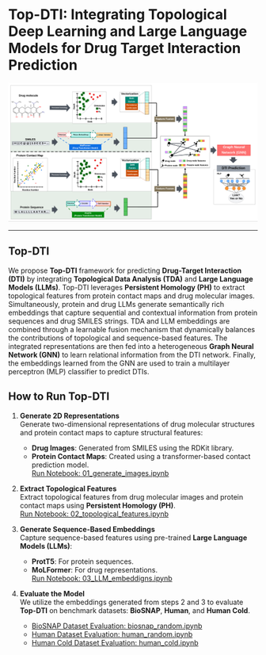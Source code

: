 # Top-DTI: Integrating Topological Deep Learning and Large Language Models for Drug Target Interaction Prediction

![Top-DTI Overview](images/pipeline.png)

---

## Top-DTI

We propose **Top-DTI** framework for predicting **Drug-Target Interaction (DTI)** by integrating  **Topological Data Analysis (TDA)** and **Large Language Models (LLMs)**. Top-DTI leverages **Persistent Homology (PH)** to extract topological features from protein contact maps and drug molecular images. Simultaneously, protein and drug LLMs generate semantically rich embeddings that capture sequential and contextual information from protein sequences and drug SMILES strings. TDA and LLM embeddings are combined through a learnable fusion mechanism that dynamically balances the contributions of topological and sequence-based features. The integrated representations are then fed into a heterogeneous **Graph Neural Network (GNN)** to learn relational information from the DTI network. Finally, the embeddings learned from the GNN are used to train a multilayer perceptron (MLP) classifier to predict DTIs.


## How to Run Top-DTI

1. **Generate 2D Representations**  
   Generate two-dimensional representations of drug molecular structures and protein contact maps to capture structural features:  
   - **Drug Images**: Generated from SMILES using the RDKit library.  
   - **Protein Contact Maps**: Created using a transformer-based contact prediction model.  
   [Run Notebook: 01_generate_images.ipynb](Notebooks/01_generate_images.ipynb)

2. **Extract Topological Features**  
   Extract topological features from drug molecular images and protein contact maps using **Persistent Homology (PH)**.  
   [Run Notebook: 02_topological_features.ipynb](Notebooks/02_topological_features.ipynb)

3. **Generate Sequence-Based Embeddings**  
   Capture sequence-based features using pre-trained **Large Language Models (LLMs)**:  
   - **ProtT5**: For protein sequences.  
   - **MoLFormer**: For drug representations.  
   [Run Notebook: 03_LLM_embeddigns.ipynb](Notebooks/03_LLM_embeddigns.ipynb)

4. **Evaluate the Model**  
   We utilize the embeddings generated from steps 2 and 3 to evaluate **Top-DTI** on benchmark datasets: **BioSNAP**, **Human**, and **Human Cold**.  
   - [BioSNAP Dataset Evaluation: biosnap_random.ipynb](Notebooks/biosnap_random.ipynb)  
   - [Human Dataset Evaluation: human_random.ipynb](Notebooks/human_random.ipynb)  
   - [Human Cold Dataset Evaluation: human_cold.ipynb](Notebooks/human_cold.ipynb)  